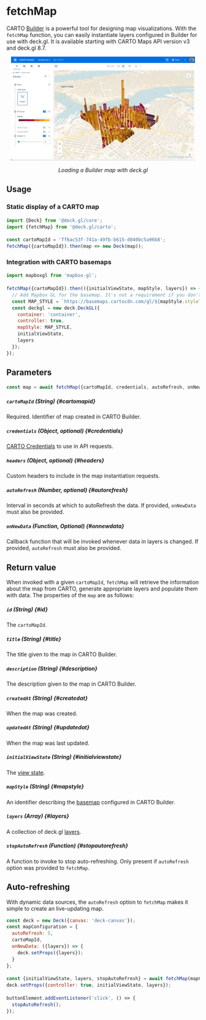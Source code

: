# fetchMap

CARTO [Builder](https://carto.com/builder/) is a powerful tool for designing map visualizations. With the `fetchMap` function, you can easily instantiate layers configured in Builder for use with deck.gl. It is available starting with CARTO Maps API version v3 and deck.gl 8.7.

<div align="center">
  <div>
    <img src="https://raw.githubusercontent.com/visgl/deck.gl-data/master/images/docs/fetch-map.gif" />
    <p><i>Loading a Builder map with deck.gl</i></p>
  </div>
</div>

## Usage

### Static display of a CARTO map

```js
import {Deck} from '@deck.gl/core';
import {fetchMap} from '@deck.gl/carto';

const cartoMapId = 'ff6ac53f-741a-49fb-b615-d040bc5a96b8';
fetchMap({cartoMapId}).then(map => new Deck(map));
```

### Integration with CARTO basemaps

```js
import mapboxgl from 'mapbox-gl';

fetchMap({cartoMapId}).then(({initialViewState, mapStyle, layers}) => {
  // Add Mapbox GL for the basemap. It's not a requirement if you don't need a basemap.
  const MAP_STYLE = `https://basemaps.cartocdn.com/gl/${mapStyle.styleType}-gl-style/style.json`;
  const deckgl = new deck.DeckGL({
    container: 'container',
    controller: true,
    mapStyle: MAP_STYLE,
    initialViewState,
    layers
  });
});
```

## Parameters

```js
const map = await fetchMap({cartoMapId, credentials, autoRefresh, onNewData});
```

##### `cartoMapId` (String) {#cartomapid}

Required. Identifier of map created in CARTO Builder.

##### `credentials` (Object, optional) {#credentials}

[CARTO Credentials](./overview.md#carto-credentials) to use in API requests.

##### `headers` (Object, optional) {#headers}

Custom headers to include in the map instantiation requests.

##### `autoRefresh` (Number, optional) {#autorefresh}

Interval in seconds at which to autoRefresh the data. If provided, `onNewData` must also be provided.

##### `onNewData` (Function, Optional) {#onnewdata}

Callback function that will be invoked whenever data in layers is changed. If provided, `autoRefresh` must also be provided.

## Return value

When invoked with a given `cartoMapId`, `fetchMap` will retrieve the information about the map from CARTO, generate appropriate layers and populate them with data. The properties of the `map` are as follows:

##### `id` (String) {#id}

The `cartoMapId`.

##### `title` (String) {#title}

The title given to the map in CARTO Builder.

##### `description` (String) {#description}

The description given to the map in CARTO Builder.

##### `createdAt` (String) {#createdat}

When the map was created.

##### `updatedAt` (String) {#updatedat}

When the map was last updated.

##### `initialViewState` (String) {#initialviewstate}

The [view state](../../developer-guide/views.md#view-state).

##### `mapStyle` (String) {#mapstyle}

An identifier describing the [basemap](../../api-reference/carto/basemap.md#supported-basemaps) configured in CARTO Builder.

##### `layers` (Array) {#layers}

A collection of deck.gl [layers](../core/layer.md).

##### `stopAutoRefresh` (Function) {#stopautorefresh}

A function to invoke to stop auto-refreshing. Only present if `autoRefresh` option was provided to `fetchMap`.

## Auto-refreshing

With dynamic data sources, the `autoRefresh` option to `fetchMap` makes it simple to create an live-updating map.

```js
const deck = new Deck({canvas: 'deck-canvas'});
const mapConfiguration = {
  autoRefresh: 5,
  cartoMapId,
  onNewData: ({layers}) => {
    deck.setProps({layers});
  }
};

const {initialViewState, layers, stopAutoRefresh} = await fetchMap(mapConfiguration);
deck.setProps({controller: true, initialViewState, layers});

buttonElement.addEventListener('click', () => {
  stopAutoRefresh();
});
```
